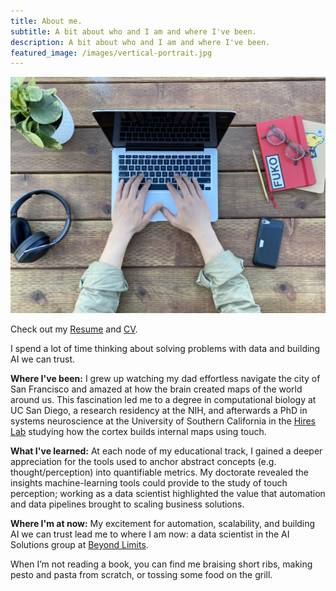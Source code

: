 ```yaml
---
title: About me.
subtitle: A bit about who and I am and where I've been.
description: A bit about who and I am and where I've been.
featured_image: /images/vertical-portrait.jpg
---
```


![](/images/landscapes/flat-lay.jpg)

Check out my [Resume](https://jacheung.github.io/images/documents/Resume_200710.pdf) and [CV](https://jacheung.github.io/images/documents/Jonathan_Cheung_CV_210505.pdf).

I spend a lot of time thinking about solving problems with data and building AI we can trust. 

**Where I've been:** I grew up watching my dad effortless navigate the city of San Francisco and amazed at how the brain created maps of the world around us. This fascination led me to a degree in computational biology at UC San Diego, a research residency at the NIH, and afterwards a PhD in systems neuroscience at the University of Southern California in the [Hires Lab](https://www.hireslab.org/) studying how the cortex builds internal maps using touch. 


**What I've learned:** At each node of my educational track, I gained a deeper appreciation for the tools used to anchor abstract concepts (e.g. thought/perception) into quantifiable metrics. My doctorate revealed the insights machine-learning tools could provide to the study of touch perception; working as a data scientist highlighted the value that automation and data pipelines brought to scaling business solutions.  


**Where I'm at now:** My excitement for automation, scalability, and building AI we can trust lead me to where I am now: a data scientist in the AI Solutions group at [Beyond Limits](https://www.beyond.ai/).  


When I’m not reading a book, you can find me braising short ribs, making pesto and pasta from scratch, or tossing some food on the grill.

